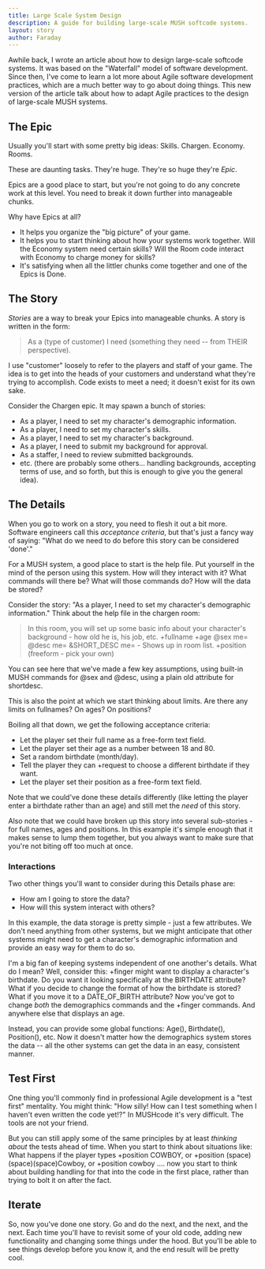 ```yaml
---
title: Large Scale System Design
description: A guide for building large-scale MUSH softcode systems.
layout: story
author: Faraday
---
```


Awhile back, I wrote an article about how to design large-scale softcode systems.  It was based on the "Waterfall" model of software development.  Since then, I've come to learn a lot more about Agile software development practices, which are a much better way to go about doing things.  This new version of the article talk about how to adapt Agile practices to the design of large-scale MUSH systems.

## The Epic

Usually you'll start with some pretty big ideas:  Skills.  Chargen.  Economy.  Rooms.  

These are daunting tasks.  They're huge.  They're so huge they're *Epic*.

Epics are a good place to start, but you're not going to do any concrete work at this level.  You need to break it down further into manageable chunks.  

Why have Epics at all?

* It helps you organize the "big picture" of your game.
* It helps you to start thinking about how your systems work together.  Will the Economy system need certain skills?  Will the Room code interact with Economy to charge money for skills?
* It's satisfying when all the littler chunks come together and one of the Epics is Done.

## The Story

*Stories* are a way to break your Epics into manageable chunks.  A story is written in the form:

> As a (type of customer) I need (something they need -- from THEIR perspective).

I use "customer" loosely to refer to the players and staff of your game.  The idea is to get into the heads of your customers and understand what they're trying to accomplish.  Code exists to meet a need; it doesn't exist for its own sake.

Consider the Chargen epic.  It may spawn a bunch of stories:

* As a player, I need to set my character's demographic information.
* As a player, I need to set my character's skills.
* As a player, I need to set my character's background.
* As a player, I need to submit my background for approval.
* As a staffer, I need to review submitted backgrounds.
* etc.  (there are probably some others... handling backgrounds, accepting terms of use, and so forth, but this is enough to give you the general idea).

## The Details

When you go to work on a story, you need to flesh it out a bit more.  Software engineers call this *acceptance criteria*, but that's just a fancy way of saying:  "What do we need to do before this story can be considered 'done'."  

For a MUSH system, a good place to start is the help file.  Put yourself in the mind of the person using this system.  How will they interact with it?  What commands will there be?  What will those commands do?   How will the data be stored?

Consider the story:  "As a player, I need to set my character's demographic information."   Think about the help file in the chargen room:

> In this room, you will set up some basic info about your character's background - how old he is, his job, etc.
>         +fullname <full name>
>         +age <age>
>         @sex me=<male or female>
>         @desc me=<description>
>         &SHORT_DESC me=<short desc> - Shows up in room list.
>         +position <position> (freeform - pick your own)

You can see here that we've made a few key assumptions, using built-in MUSH commands for @sex and @desc, using a plain old attribute for shortdesc.  

This is also the point at which we start thinking about limits.  Are there any limits on fullnames?  On ages?  On positions?

Boiling all that down, we get the following acceptance criteria:

* Let the player set their full name as a free-form text field.
* Let the player set their age as a number between 18 and 80.
* Set a random birthdate (month/day).
* Tell the player they can +request to choose a different birthdate if they want.
* Let the player set their position as a free-form text field.

Note that we could've done these details differently (like letting the player enter a birthdate rather than an age) and still met the *need* of this story.  

Also note that we could have broken up this story into several sub-stories - for full names, ages and positions.  In this example it's simple enough that it makes sense to lump them together, but you always want to make sure that you're not biting off too much at once.

### Interactions

Two other things you'll want to consider during this Details phase are:

* How am I going to store the data?
* How will this system interact with others?  

In this example, the data storage is pretty simple - just a few attributes.  We don't need anything from other systems, but we might anticipate that other systems might need to get a character's demographic information and provide an easy way for them to do so.

I'm a big fan of keeping systems independent of one another's details.  What do I mean?   Well, consider this:  +finger might want to display a character's birthdate.  Do you want it looking specifically at the BIRTHDATE attribute?  What if you decide to change the format of how the birthdate is stored?  What if you move it to a DATE_OF_BIRTH attribute?  Now you've got to change *both* the demographics commands and the +finger commands.  And anywhere else that displays an age.

Instead, you can provide some global functions:  Age(), Birthdate(), Position(), etc.  Now it doesn't matter how the demographics system stores the data -- all the other systems can get the data in an easy, consistent manner.

## Test First

One thing you'll commonly find in professional Agile development is a "test first" mentality.  You might think:  "How silly!  How can I test something when I haven't even written the code yet!?"  In MUSHcode it's very difficult.  The tools are not your friend.

But you can still apply some of the same principles by at least *thinking about* the tests ahead of time.  When you start to think about situations like:   What happens if the player types  +position COWBOY, or +position (space)(space)(space)Cowboy, or +position cowboy .... now you start to think about building handling for that into the code in the first place, rather than trying to bolt it on after the fact.

## Iterate

So, now you've done one story.  Go and do the next, and the next, and the next.  Each time you'll have to revisit some of your old code, adding new functionality and changing some things under the hood.  But you'll be able to see things develop before you know it, and the end result will be pretty cool.